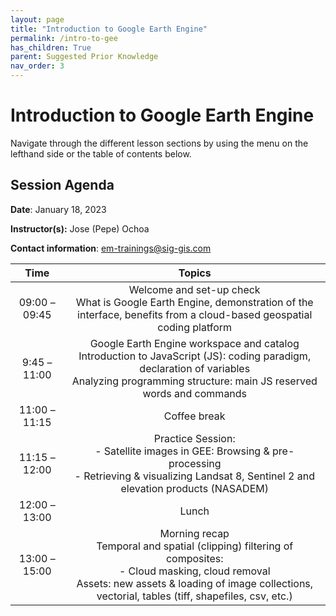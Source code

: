 ```yaml
---
layout: page
title: "Introduction to Google Earth Engine"
permalink: /intro-to-gee
has_children: True
parent: Suggested Prior Knowledge
nav_order: 3
---
```


# Introduction to Google Earth Engine
Navigate through the different lesson sections by using the menu on the lefthand side or the table of contents below.

## Session Agenda
**Date**: January 18, 2023

**Instructor(s):** Jose (Pepe) Ochoa

**Contact information**: [em-trainings@sig-gis.com](em-trainings@sig-gis.com)

|      Time     |                                                                                                       Topics                                                                                                      |
|:-------------:|:-----------------------------------------------------------------------------------------------------------------------------------------------------------------------------------------------------------------:|
| 09:00 – 09:45 |                                  Welcome and set-up check<br>What is Google Earth Engine, demonstration of the interface, benefits from a cloud-based geospatial coding platform                                  |
| 9:45 – 11:00  |          Google Earth Engine workspace and catalog<br>Introduction to JavaScript (JS): coding paradigm, declaration of variables<br>Analyzing programming structure: main JS reserved words and commands          |
| 11:00 – 11:15 |                                                                                                    Coffee break                                                                                                   |
| 11:15 – 12:00 |                           Practice Session:<br>- Satellite images in GEE: Browsing & pre-processing<br>- Retrieving & visualizing Landsat 8, Sentinel 2 and elevation products (NASADEM)                          |
| 12:00 – 13:00 | Lunch                                                                                                                                                                                                             |
| 13:00 –15:00  | Morning recap<br>Temporal and spatial (clipping) filtering of composites:<br>- Cloud masking, cloud removal<br>Assets: new assets & loading of image collections, vectorial, tables (tiff, shapefiles, csv, etc.) |
